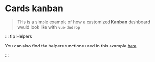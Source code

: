 # Cards kanban
> This is a simple example of how a customized **Kanban** dashboard would look like with `vue-dndrop`

<doc-example title="Cards kanban" file="cards-kanban" />

::: tip Helpers

You can also find the helpers functions used in this example [here](/examples/helpers.html)

:::